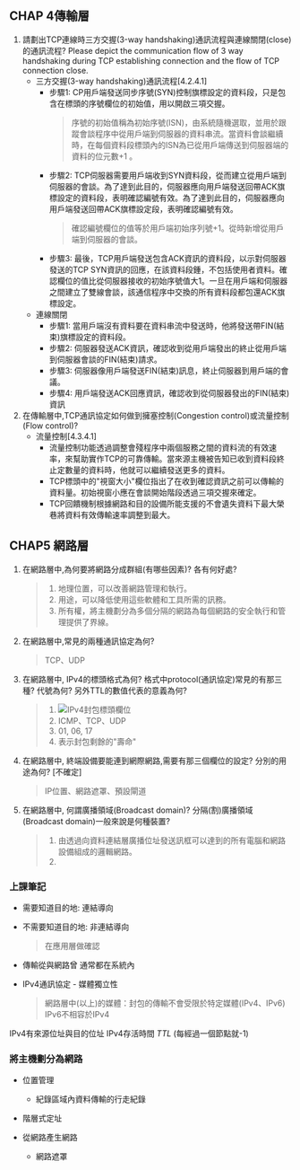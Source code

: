 ## CHAP 4傳輸層 
1. 請劃出TCP連線時三方交握(3-way handshaking)通訊流程與連線關閉(close)的通訊流程? Please depict the communication flow of 3 way handshaking during TCP establishing connection and the flow of TCP connection close. 
   - 三方交握(3-way handshaking)通訊流程[4.2.4.1]
      - 步驟1: CP用戶端發送同步序號(SYN)控制旗標設定的資料段，只是包含在標頭的序號欄位的初始值，用以開啟三項交握。
           >序號的初始值稱為初始序號(ISN)，由系統隨機選取，並用於跟蹤會談程序中從用戶端到伺服器的資料串流。當資料會談繼續時，在每個資料段標頭內的ISN為已從用戶端傳送到伺服器端的資料的位元數+1 。
       - 步驟2: TCP伺服器需要用戶端收到SYN資料段，從而建立從用戶端到伺服器的會談。為了達到此目的，伺服器應向用戶端發送回帶ACK旗標設定的資料段，表明確認編號有效。為了達到此目的，伺服器應向用戶端發送回帶ACK旗標設定段，表明確認編號有效。
           > 確認編號欄位的值等於用戶端初始序列號+1。從時新增從用戶端到伺服器的會談。
       - 步驟3: 最後，TCP用戶端發送包含ACK資訊的資料段，以示對伺服器發送的TCP SYN資訊的回應，在該資料段鍾，不包括使用者資料。確認欄位的值比從伺服器接收的初始序號值大1。一旦在用戶端和伺服器之間建立了雙線會談，該通信程序中交換的所有資料段都包還ACK旗標設定。
   - 連線關閉
       - 步驟1: 當用戶端沒有資料要在資料串流中發送時，他將發送帶FIN(結束)旗標設定的資料段。
       - 步驟2: 伺服器發送ACK資訊，確認收到從用戶端發出的終止從用戶端到伺服器會談的FIN(結束)請求。
       - 步驟3: 伺服器像用戶端發送FIN(結束)訊息，終止伺服器到用戶端的會議。
       - 步驟4: 用戶端發送ACK回應資訊，確認收到從伺服器發出的FIN(結束)資訊
2. 在傳輸層中,TCP通訊協定如何做到擁塞控制(Congestion control)或流量控制(Flow control)?
    - 流量控制[4.3.4.1]
      - 流量控制功能透過調整會殘程序中兩個服務之間的資料流的有效速率，來幫助實作TCP的可靠傳輸。當來源主機被告知已收到資料段終止定數量的資料時，他就可以繼續發送更多的資料。
      - TCP標頭中的"視窗大小"欄位指出了在收到確認資訊之前可以傳輸的資料量。初始視窗小應在會談開始階段透過三項交握來確定。
      - TCP回饋機制根據網路和目的設備所能支援的不會遺失資料下最大榮巷將資料有效傳輸速率調整到最大。
## CHAP5 網路層 
1. 在網路層中,為何要將網路分成群組(有哪些因素)? 各有何好處? 
   > 1. 地理位置，可以改善網路管理和執行。
   > 2. 用途，可以降低使用這些軟體和工具所需的訊務。
   > 3. 所有權，將主機劃分為多個分隔的網路為每個網路的安全執行和管理提供了界線。
2. 在網路層中,常見的兩種通訊協定為何? 
   > TCP、UDP
3. 在網路層中, IPv4的標頭格式為何? 格式中protocol(通訊協定)常見的有那三種? 代號為何? 另外TTL的數值代表的意義為何? 
   > 1. ![IPv4封包標頭欄位](https://media.discordapp.net/attachments/604901020710993921/781517028467933194/unknown.png)
   > 2. ICMP、TCP、UDP
   > 3. 01, 06, 17
   > 4. 表示封包剩餘的"壽命"
4. 在網路層中, 終端設備要能連到網際網路,需要有那三個欄位的設定? 分別的用途為何? 
   [不確定]
   > IP位置、網路遮罩、預設閘道
5. 在網路層中, 何謂廣播領域(Broadcast domain)? 分隔(割)廣播領域(Broadcast domain)一般來說是何種裝置?
   > 1. 由透過向資料連結層廣播位址發送訊框可以達到的所有電腦和網路設備組成的邏輯網路。
   > 2. 






### 上課筆記    
- 需要知道目的地: 連結導向
- 不需要知道目的地: 非連結導向
    > 在應用層做確認
- 傳輸從與網路曾 通常都在系統內

- IPv4通訊協定 - 媒體獨立性
    > 網路層中(以上)的媒體：封包的傳輸不會受限於特定媒體(IPv4、IPv6)
    > IPv6不相容於IPv4

IPv4有來源位址與目的位址
IPv4存活時間 $TTL$ (每經過一個節點就-1)

### 將主機劃分為網路
- 位置管理
  - 紀錄區域內資料傳輸的行走紀錄
- 階層式定址

- 從網路產生網路
  - 網路遮罩